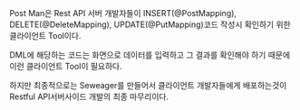 Post Man은 Rest API 서버 개발자들이 INSERT(@PostMapping),
DELETE(@DeleteMapping), UPDATE(@PutMapping)코드 작성시 확인하기 위한 클라이언트 Tool이다.

DML에 해당하는 코드는 화면으로 데이터를 입력하고 그 결과를 확인해야 하기
때문에 이런 클라이언트 Tool이 필요하다.

하지만 최종적으로는 Seweager를 만들어서 클라이언트 개발자들에게 배포하는것이
Restful API서버사이드 개발의 최종 마무리이다.
